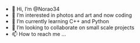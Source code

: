 - 👋 Hi, I’m @Norao34
- 👀 I’m interested in photos and art and now coding
- 🌱 I’m currently learning C++ and Python
- 💞️ I’m looking to collaborate on small scale projects
- 📫 How to reach me ...

<!---
Norao34/Norao34 is a ✨ special ✨ repository because its `README.md` (this file) appears on your GitHub profile.
You can click the Preview link to take a look at your changes.
--->
